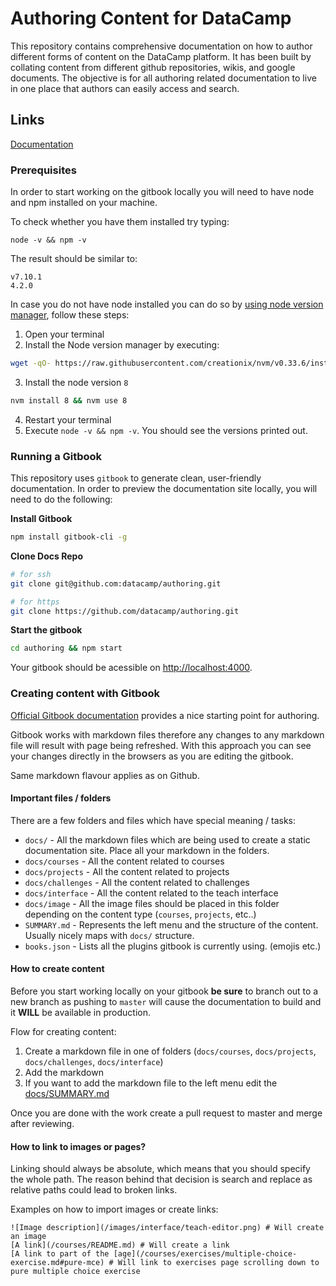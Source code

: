 # Authoring Content for DataCamp

This repository contains comprehensive documentation on how to author different forms of content on the DataCamp platform. It has been built by collating content from different github repositories, wikis, and google documents. The objective is for all authoring related documentation to live in one place that authors can easily access and search.

## Links
[Documentation](https://authoring.datacamp.com/)

### Prerequisites

In order to start working on the gitbook locally you will need to have node and npm installed on your machine.

To check whether you have them installed try typing:
```shell
node -v && npm -v
```

The result should be similar to:
```shell
v7.10.1
4.2.0
```

In case you do not have node installed you can do so by [using node version manager](https://github.com/creationix/nvm/blob/master/README.md#installation), follow these steps:

1. Open your terminal
2. Install the Node version manager by executing:
```sh
wget -qO- https://raw.githubusercontent.com/creationix/nvm/v0.33.6/install.sh | bash
```
3. Install the node version `8`
```sh
nvm install 8 && nvm use 8
```
4. Restart your terminal
5. Execute `node -v && npm -v`. You should see the versions printed out.

### Running a Gitbook

This repository uses `gitbook` to generate clean, user-friendly documentation. In order to preview the documentation site locally, you will need to do the following:

__Install Gitbook__

```sh
npm install gitbook-cli -g
```

__Clone Docs Repo__

```sh
# for ssh
git clone git@github.com:datacamp/authoring.git

# for https
git clone https://github.com/datacamp/authoring.git
```

__Start the gitbook__

```sh
cd authoring && npm start
```

Your gitbook should be acessible on [http://localhost:4000](http://localhost:4000).

### Creating content with Gitbook

[Official Gitbook documentation](https://toolchain.gitbook.com/structure.html) provides a nice starting point for authoring.

Gitbook works with markdown files therefore any changes to any markdown file will result with page being refreshed. With this approach you can see your changes directly in the browsers as you are editing the gitbook.

Same markdown flavour applies as on Github.



#### Important files / folders
There are a few folders and files which have special meaning / tasks:

- `docs/` - All the markdown files which are being used to create a static documentation site. Place all your markdown in the folders.
- `docs/courses` - All the content related to courses
- `docs/projects` - All the content related to projects
- `docs/challenges` - All the content related to challenges
- `docs/interface` - All the content related to the teach interface
- `docs/image` - All the image files should be placed in this folder depending on the content type (`courses`, `projects`, etc..)
- `SUMMARY.md` - Represents the left menu and the structure of the content. Usually nicely maps with `docs/` structure.
- `books.json` - Lists all the plugins gitbook is currently using. (emojis etc.)

#### How to create content
Before you start working locally on your gitbook **be sure** to branch out to a new branch as pushing to `master` will cause the documentation to build and it **WILL** be available in production.

Flow for creating content:

1. Create a markdown file in one of folders (`docs/courses`, `docs/projects`, `docs/challenges`, `docs/interface`)
2. Add the markdown
3. If you want to add the markdown file to the left menu edit the [docs/SUMMARY.md](docs/SUMMARY.md)

Once you are done with the work create a pull request to master and merge after reviewing.

#### How to link to images or pages?
Linking should always be absolute, which means that you should specify the whole path. The reason behind that decision is search and replace as relative paths could lead to broken links.

Examples on how to import images or create links:
```
![Image description](/images/interface/teach-editor.png) # Will create an image
[A link](/courses/README.md) # Will create a link
[A link to part of the [age](/courses/exercises/multiple-choice-exercise.md#pure-mce) # Will link to exercises page scrolling down to pure multiple choice exercise
```
